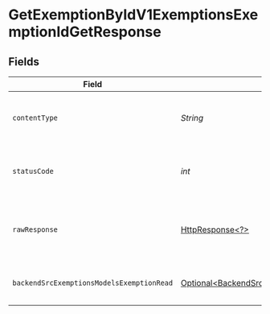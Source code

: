 # GetExemptionByIdV1ExemptionsExemptionIdGetResponse


## Fields

| Field                                                                                                                    | Type                                                                                                                     | Required                                                                                                                 | Description                                                                                                              |
| ------------------------------------------------------------------------------------------------------------------------ | ------------------------------------------------------------------------------------------------------------------------ | ------------------------------------------------------------------------------------------------------------------------ | ------------------------------------------------------------------------------------------------------------------------ |
| `contentType`                                                                                                            | *String*                                                                                                                 | :heavy_check_mark:                                                                                                       | HTTP response content type for this operation                                                                            |
| `statusCode`                                                                                                             | *int*                                                                                                                    | :heavy_check_mark:                                                                                                       | HTTP response status code for this operation                                                                             |
| `rawResponse`                                                                                                            | [HttpResponse\<?>](https://docs.oracle.com/en/java/javase/11/docs/api/java.net.http/java/net/http/HttpResponse.html)     | :heavy_check_mark:                                                                                                       | Raw HTTP response; suitable for custom response parsing                                                                  |
| `backendSrcExemptionsModelsExemptionRead`                                                                                | [Optional\<BackendSrcExemptionsModelsExemptionRead>](../../models/components/BackendSrcExemptionsModelsExemptionRead.md) | :heavy_minus_sign:                                                                                                       | Successfully retrieved exemption by id                                                                                   |